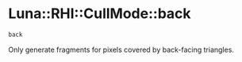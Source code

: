 # Luna::RHI::CullMode::back

```c++
back
```

Only generate fragments for pixels covered by back-facing triangles. 

